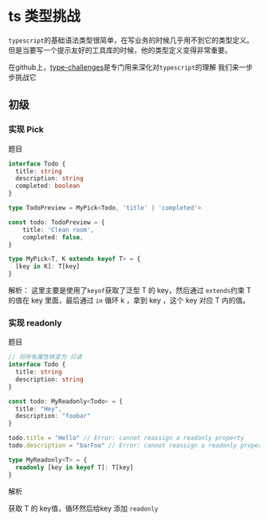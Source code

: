 # ts 类型挑战

`typescript`的基础语法类型很简单，在写业务的时候几乎用不到它的类型定义。但是当要写一个提示友好的工具库的时候，他的类型定义变得非常重要。

在github上，[type-challenges](https://github.com/type-challenges/type-challenges)是专门用来深化对`typescript`的理解
我们来一步步挑战它


## 初级
### 实现 Pick

题目

```ts
interface Todo {
  title: string
  description: string
  completed: boolean
}

type TodoPreview = MyPick<Todo, 'title' | 'completed'>

const todo: TodoPreview = {
    title: 'Clean room',
    completed: false,
}
```

```ts
type MyPick<T, K extends keyof T> = {
  [key in K]: T[key]
}
```

解析：
这里主要是使用了`keyof`获取了泛型 T 的 key，然后通过 `extends`约束 T 的值在 key 里面，最后通过 `in` 循环 k ，拿到 key ，这个 key 对应 T 内的值。


### 实现 readonly

题目

```ts
// 将所有属性转变为 只读
interface Todo {
  title: string
  description: string
}

const todo: MyReadonly<Todo> = {
  title: "Hey",
  description: "foobar"
}

todo.title = "Hello" // Error: cannot reassign a readonly property
todo.description = "barFoo" // Error: cannot reassign a readonly property
```

```ts
type MyReadonly<T> = {
  readonly [key in keyof T]: T[key]
}
```

解析

获取 T 的 key值，循环然后给key 添加 `readonly`